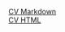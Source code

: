 [CV Markdown](https://hereeast.github.io/rsschool-cv/cv.md)  
[CV HTML](https://hereeast.github.io/rsschool-cv/index.html)
